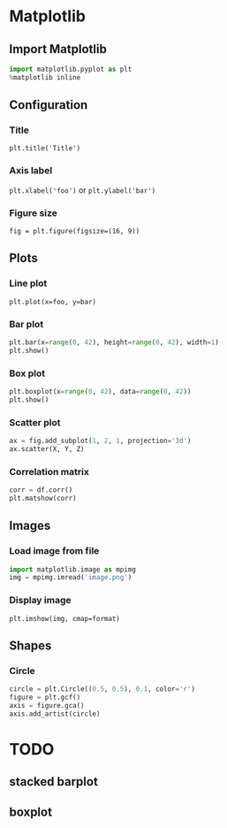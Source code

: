 # Matplotlib

## Import Matplotlib

```python
import matplotlib.pyplot as plt
%matplotlib inline
```

## Configuration

### Title

`plt.title('Title')`

### Axis label

`plt.xlabel('foo')`
or
`plt.ylabel('bar')`

### Figure size

`fig = plt.figure(figsize=(16, 9))`

## Plots

### Line plot

`plt.plot(x=foo, y=bar)`

### Bar plot

```python
plt.bar(x=range(0, 42), height=range(0, 42), width=1)
plt.show()
```

### Box plot

```python
plt.boxplot(x=range(0, 42), data=range(0, 42))
plt.show()
```

### Scatter plot

```python
ax = fig.add_subplot(1, 2, 1, projection='3d')
ax.scatter(X, Y, Z)
```

### Correlation matrix

```python
corr = df.corr()
plt.matshow(corr)
```

## Images

### Load image from file

```python
import matplotlib.image as mpimg
img = mpimg.imread('image.png')
```

### Display image

`plt.imshow(img, cmap=format)`

## Shapes

### Circle

```python
circle = plt.Circle((0.5, 0.5), 0.1, color='r')
figure = plt.gcf()
axis = figure.gca()
axis.add_artist(circle)
```

# TODO
## stacked barplot
## boxplot
